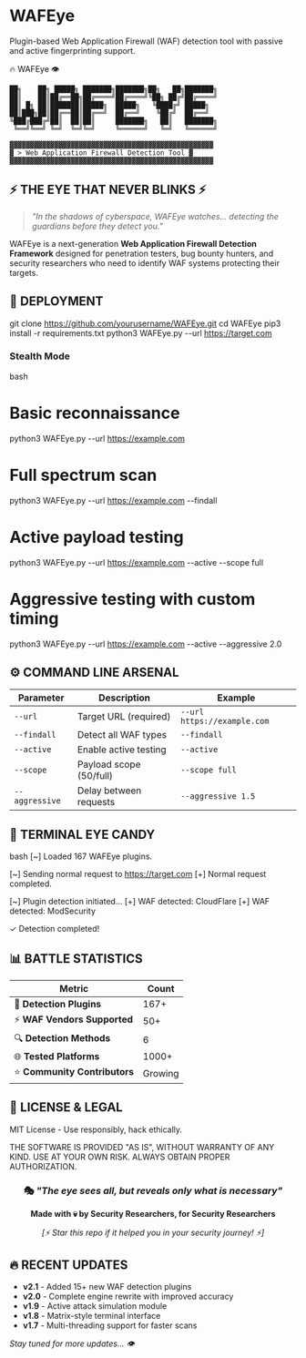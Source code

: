 # WAFEye
Plugin-based Web Application Firewall (WAF) detection tool with passive and active fingerprinting support.

 🔥 WAFEye 👁️


    ██╗    ██╗ █████╗ ███████╗███████╗██╗   ██╗███████╗
    ██║    ██║██╔══██╗██╔════╝██╔════╝╚██╗ ██╔╝██╔════╝
    ██║ █╗ ██║███████║█████╗  █████╗   ╚████╔╝ █████╗  
    ██║███╗██║██╔══██║██╔══╝  ██╔══╝    ╚██╔╝  ██╔══╝  
    ╚███╔███╔╝██║  ██║██║     ███████╗   ██║   ███████╗
     ╚══╝╚══╝ ╚═╝  ╚═╝╚═╝     ╚══════╝   ╚═╝   ╚══════╝
    
    ▓▓▓▓▓▓▓▓▓▓▓▓▓▓▓▓▓▓▓▓▓▓▓▓▓▓▓▓▓▓▓▓▓▓▓▓▓▓▓▓▓▓▓▓▓▓▓▓▓▓
    ▓ > Web Application Firewall Detection Tool ▓
    ▓▓▓▓▓▓▓▓▓▓▓▓▓▓▓▓▓▓▓▓▓▓▓▓▓▓▓▓▓▓▓▓▓▓▓▓▓▓▓▓▓▓▓▓▓▓▓▓▓▓

## ⚡ **THE EYE THAT NEVER BLINKS** ⚡

> *"In the shadows of cyberspace, WAFEye watches... detecting the guardians before they detect you."*

WAFEye is a next-generation **Web Application Firewall Detection Framework** designed for penetration testers, bug bounty hunters, and security researchers who need to identify WAF systems protecting their targets.


## 🚀 **DEPLOYMENT**


git clone https://github.com/yourusername/WAFEye.git
cd WAFEye
pip3 install -r requirements.txt
python3 WAFEye.py --url https://target.com


### Stealth Mode
bash
# Basic reconnaissance
python3 WAFEye.py --url https://example.com

# Full spectrum scan
python3 WAFEye.py --url https://example.com --findall

# Active payload testing
python3 WAFEye.py --url https://example.com --active --scope full

# Aggressive testing with custom timing
python3 WAFEye.py --url https://example.com --active --aggressive 2.0






## ⚙️ **COMMAND LINE ARSENAL**

| Parameter | Description | Example |
|-----------|-------------|---------|
| `--url`        | Target URL (required)   | `--url https://example.com` |
| `--findall`    | Detect all WAF types    | `--findall`                 |
| `--active`     | Enable active testing   | `--active`                  |
| `--scope`      | Payload scope (50/full) | `--scope full`              |
| `--aggressive` | Delay between requests  | `--aggressive 1.5`          |



## 🎨 **TERMINAL EYE CANDY**

bash
[~] Loaded 167 WAFEye plugins.

[~] Sending normal request to https://target.com
[+] Normal request completed.

[~] Plugin detection initiated...
[+] WAF detected: CloudFlare
[+] WAF detected: ModSecurity  

✓ Detection completed!

## 📊 **BATTLE STATISTICS**



| Metric | Count |
|--------|-------|
| 🎯 **Detection Plugins**      | 167+ |
| ⚡ **WAF Vendors Supported**   | 50+ |
| 🔍 **Detection Methods**      | 6 |
| 🌐 **Tested Platforms**       | 1000+ |
| ⭐ **Community Contributors** | Growing |



## 📜 **LICENSE & LEGAL**

MIT License - Use responsibly, hack ethically.

THE SOFTWARE IS PROVIDED "AS IS", WITHOUT WARRANTY OF ANY KIND.
USE AT YOUR OWN RISK. ALWAYS OBTAIN PROPER AUTHORIZATION.


<div align="center">

### 🎭 *"The eye sees all, but reveals only what is necessary"*

**Made with 💀 by Security Researchers, for Security Researchers**

*[⚡ Star this repo if it helped you in your security journey! ⚡]*

</div>

## 🔥 **RECENT UPDATES**

- **v2.1** - Added 15+ new WAF detection plugins
- **v2.0** - Complete engine rewrite with improved accuracy  
- **v1.9** - Active attack simulation module
- **v1.8** - Matrix-style terminal interface
- **v1.7** - Multi-threading support for faster scans

*Stay tuned for more updates... 👁️*
